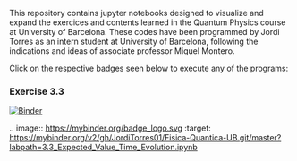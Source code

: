 This repository contains jupyter notebooks designed to visualize and expand the exercices and contents learned in the Quantum Physics course at University of Barcelona.
These codes have been programmed by Jordi Torres as an intern student at University of Barcelona, following the indications and ideas of associate professor Miquel Montero.

Click on the respective badges seen below to execute any of the programs:
### Exercise 3.3
[![Binder](https://mybinder.org/badge_logo.svg)](https://mybinder.org/v2/gh/JordiTorres01/Fisica-Quantica-UB.git/master?labpath=3.3_Expected_Value_Time_Evolution.ipynb)

.. image:: https://mybinder.org/badge_logo.svg
 :target: https://mybinder.org/v2/gh/JordiTorres01/Fisica-Quantica-UB.git/master?labpath=3.3_Expected_Value_Time_Evolution.ipynb
